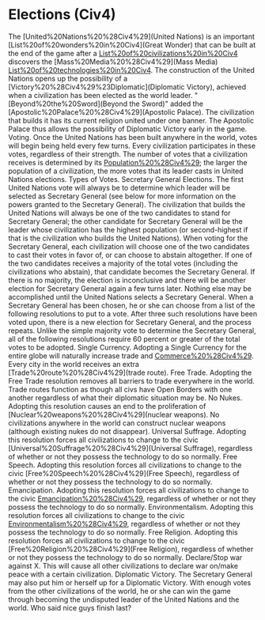 # Elections (Civ4)

The [United%20Nations%20%28Civ4%29](United Nations) is an important [List%20of%20wonders%20in%20Civ4](Great Wonder) that can be built at the end of the game after a [List%20of%20civilizations%20in%20Civ4](civilization) discovers the [Mass%20Media%20%28Civ4%29](Mass Media) [List%20of%20technologies%20in%20Civ4](technology). The construction of the United Nations opens up the possibility of a [Victory%20%28Civ4%29%23Diplomatic](Diplomatic Victory), achieved when a civilization has been elected as the world leader.
"[Beyond%20the%20Sword](Beyond the Sword)" added the [Apostolic%20Palace%20%28Civ4%29](Apostolic Palace). The civilization that builds it has its current religion united under one banner. The Apostolic Palace thus allows the possibility of Diplomatic Victory early in the game.
Voting.
Once the United Nations has been built anywhere in the world, votes will begin being held every few turns. Every civilization participates in these votes, regardless of their strength. The number of votes that a civilization receives is determined by its [Population%20%28Civ4%29](population); the larger the population of a civilization, the more votes that its leader casts in United Nations elections.
Types of Votes.
Secretary General Elections.
The first United Nations vote will always be to determine which leader will be selected as Secretary General (see below for more information on the powers granted to the Secretary General). The civilization that builds the United Nations will always be one of the two candidates to stand for Secretary General; the other candidate for Secretary General will be the leader whose civilization has the highest population (or second-highest if that is the civilization who builds the United Nations). When voting for the Secretary General, each civilization will choose one of the two candidates to cast their votes in favor of, or can choose to abstain altogether. If one of the two candidates receives a majority of the total votes (including the civilizations who abstain), that candidate becomes the Secretary General. If there is no majority, the election is inconclusive and there will be another election for Secretary General again a few turns later. Nothing else may be accomplished until the United Nations selects a Secretary General.
When a Secretary General has been chosen, he or she can choose from a list of the following resolutions to put to a vote. After three such resolutions have been voted upon, there is a new election for Secretary General, and the process repeats. Unlike the simple majority vote to determine the Secretary General, all of the following resolutions require 60 percent or greater of the total votes to be adopted.
Single Currency.
Adopting a Single Currency for the entire globe will naturally increase trade and [Commerce%20%28Civ4%29](commerce). Every city in the world receives an extra [Trade%20route%20%28Civ4%29](trade route).
Free Trade.
Adopting the Free Trade resolution removes all barriers to trade everywhere in the world. Trade routes function as though all civs have Open Borders with one another regardless of what their diplomatic situation may be.
No Nukes.
Adopting this resolution causes an end to the proliferation of [Nuclear%20weapons%20%28Civ4%29](nuclear weapons). No civilizations anywhere in the world can construct nuclear weapons (although existing nukes do not disappear).
Universal Suffrage.
Adopting this resolution forces all civilizations to change to the civic [Universal%20Suffrage%20%28Civ4%29](Universal Suffrage), regardless of whether or not they possess the technology to do so normally.
Free Speech.
Adopting this resolution forces all civilizations to change to the civic [Free%20Speech%20%28Civ4%29](Free Speech), regardless of whether or not they possess the technology to do so normally.
Emancipation.
Adopting this resolution forces all civilizations to change to the civic [Emancipation%20%28Civ4%29](Emancipation), regardless of whether or not they possess the technology to do so normally.
Environmentalism.
Adopting this resolution forces all civilizations to change to the civic [Environmentalism%20%28Civ4%29](Environmentalism), regardless of whether or not they possess the technology to do so normally.
Free Religion.
Adopting this resolution forces all civilizations to change to the civic [Free%20Religion%20%28Civ4%29](Free Religion), regardless of whether or not they possess the technology to do so normally.
Declare/Stop war against X.
This will cause all other civilizations to declare war on/make peace with a certain civilization.
Diplomatic Victory.
The Secretary General may also put him or herself up for a Diplomatic Victory. With enough votes from the other civilizations of the world, he or she can win the game through becoming the undisputed leader of the United Nations and the world. Who said nice guys finish last?
